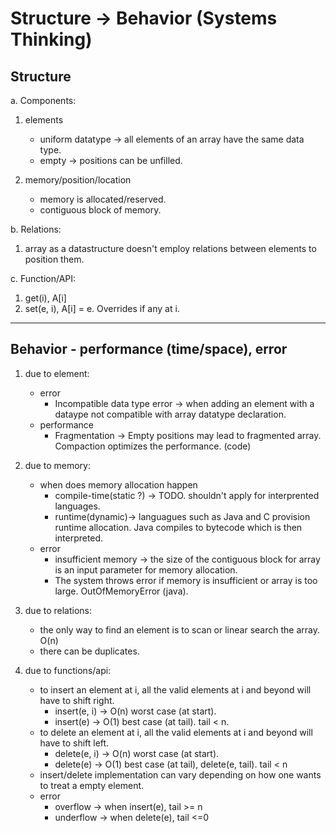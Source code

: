 # Structure -> Behavior (Systems Thinking)
## Structure

a. Components:
  1. elements
      * uniform datatype -> all elements of an array have the same data type.
      * empty -> positions can be unfilled.
    

  2. memory/position/location
      * memory is allocated/reserved.
      * contiguous block of memory.

b. Relations:
  1. array as a datastructure doesn't employ relations between elements to position them.

c. Function/API:
  1. get(i), A[i]
  2. set(e, i), A[i] = e. Overrides if any at i.

---

## Behavior - performance (time/space), error

1. due to element:
    * error
      + Incompatible data type error -> when adding an element with a dataype not compatible with array datatype declaration.
    * performance
      + Fragmentation -> Empty positions may lead to fragmented array. 
          Compaction optimizes the performance. (code)

3. due to memory:
    * when does memory allocation happen
      + compile-time(static ?) -> TODO. shouldn't apply for interprented languages.
      + runtime(dynamic)-> languagues such as Java and C provision runtime allocation. Java compiles to bytecode which is then interpreted.
    * error
      + insufficient memory -> the size of the contiguous block for array is an input parameter for memory allocation.
      + The system throws error if memory is insufficient or array is too large. OutOfMemoryError (java).

4. due to relations:
    * the only way to find an element is to scan or linear search the array. O(n)
    * there can be duplicates.

5. due to functions/api:
    * to insert an element at i, all the valid elements at i and beyond will have to shift right.
      + insert(e, i) -> O(n) worst case (at start).
      + insert(e) -> O(1) best case (at tail). tail < n.
    * to delete an element at i, all the valid elements at i and beyond will have to shift left.
      + delete(e, i) -> O(n) worst case (at start).
      + delete(e) -> O(1) best case (at tail), delete(e, tail). tail < n
    * insert/delete implementation can vary depending on how one wants to treat a empty element.
    * error
      + overflow -> when insert(e), tail >= n
      + underflow -> when delete(e), tail <=0
